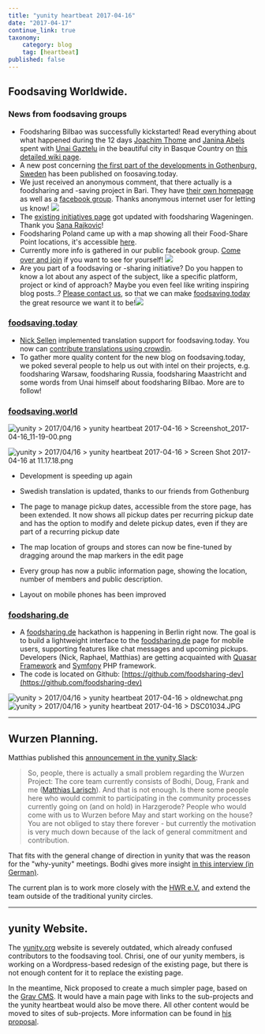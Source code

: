```yaml
---
title: "yunity heartbeat 2017-04-16"
date: "2017-04-17"
continue_link: true
taxonomy:
    category: blog
    tag: [heartbeat]
published: false
---
```


## Foodsaving Worldwide.

### News from foodsaving groups

*   Foodsharing Bilbao was successfully kickstarted! Read everything about what happened during the 12 days [Joachim Thome](/wiki/display/YUN/2017/04/16/yunity+heartbeat+2017-04-16) and [Janina Abels](/wiki/display/YUN/2017/04/16/yunity+heartbeat+2017-04-16) spent with [Unai Gaztelu](/wiki/display/YUN/2017/04/16/yunity+heartbeat+2017-04-16) in the beautiful city in Basque Country on [this detailed wiki page](/wiki/display/FSINT/Kickstarting+foodsharing+Bilbao).
*   A new post concerning [the first part of the developments in Gothenburg, Sweden](https://foodsaving.today/en/blog/2017/04/13/foodsharing-gothenburg-part1) has been published on foosaving.today.
*   We just received an anonymous comment, that there actually is a foodsharing and -saving project in Bari. They have [their own homepage](http://www.avanzipopolo.it/) as well as a [facebook group](https://www.facebook.com/avanzipopolo/). Thanks anonymous internet user for letting us know! ![](https://yunity.atlassian.net/wiki/s/-575719748/6452/78049ef759b01d96876b6324228f6df223538f1a/1000.1214.0/_/images/icons/emoticons/smile.png)
*   The [existing initiatives page](/wiki/display/FSINT/Existing+initiatives) got updated with foodsharing Wageningen. Thank you [Sana Rajkovic](/wiki/display/YUN/2017/04/16/yunity+heartbeat+2017-04-16)!
*   Foodsharing Poland came up with a map showing all their Food-Share Point locations, it's accessible [here](https://www.google.com/maps/d/viewer?mid=1vpCSdHuflmBIw4WWV3VFCQ4L2sU&ll=51.81707170821969%2C17.788496699999996&z=6).
*   Currently more info is gathered in our public facebook group. [Come over and join](https://www.facebook.com/groups/foodsaving.worldwide/) if you want to see for yourself! ![](https://yunity.atlassian.net/wiki/s/-575719748/6452/78049ef759b01d96876b6324228f6df223538f1a/1000.1214.0/_/images/icons/emoticons/smile.png)
*   Are you part of a foodsaving or -sharing initiative? Do you happen to know a lot about any aspect of the subject, like a specific platform, project or kind of approach? Maybe you even feel like writing inspiring blog posts..? [Please contact us](mailto:mail@yunity.org), so that we can make [foodsaving.today](http://foodsaving.today) the great resource we want it to be!![](https://yunity.atlassian.net/wiki/s/420843527/6452/694f8d4ebc604be7718829c0defaf18b1732bf32/1000.1147.0/_/images/icons/emoticons/smile.png)

### [foodsaving.today](https://foodsaving.today/)

*   [Nick Sellen](/wiki/display/YUN/2017/04/16/yunity+heartbeat+2017-04-16) implemented translation support for foodsaving.today. You now can [contribute translations using crowdin](https://crowdin.com/project/foodsavingtoday).
*   To gather more quality content for the new blog on foodsaving.today, we poked several people to help us out with intel on their projects, e.g. foodsharing Warsaw, foodsharing Russia, foodsharing Maastricht and some words from Unai himself about foodsharing Bilbao. More are to follow!

### [foodsaving.world](https://foodsaving.world/)

![](https://yunity.atlassian.net/wiki/download/thumbnails/90377532/Screenshot_2017-04-16_11-19-00.png?version=1&modificationDate=1492352606636&cacheVersion=1&api=v2&height=250 "yunity > 2017/04/16 > yunity heartbeat 2017-04-16 > Screenshot_2017-04-16_11-19-00.png")

![](https://yunity.atlassian.net/wiki/download/thumbnails/90377532/Screen%20Shot%202017-04-16%20at%2011.17.18.png?version=1&modificationDate=1492352606837&cacheVersion=1&api=v2&height=250 "yunity > 2017/04/16 > yunity heartbeat 2017-04-16 > Screen Shot 2017-04-16 at 11.17.18.png")

*   Development is speeding up again

*   Swedish translation is updated, thanks to our friends from Gothenburg
*   The page to manage pickup dates, accessible from the store page, has been extended. It now shows all pickup dates per recurring pickup date and has the option to modify and delete pickup dates, even if they are part of a recurring pickup date
*   The map location of groups and stores can now be fine-tuned by dragging around the map markers in the edit page
*   Every group has now a public information page, showing the location, number of members and public description.
*   Layout on mobile phones has been improved

### [foodsharing.de](http://foodsharing.de)

*   A [foodsharing.de](http://foodsharing.de) hackathon is happening in Berlin right now. The goal is to build a lightweight interface to the [foodsharing.de](http://foodsharing.de) page for mobile users, supporting features like chat messages and upcoming pickups. Developers (Nick, Raphael, Matthias) are getting acquainted with [Quasar Framework](http://quasar-framework.org/) and [Symfony](https://symfony.com/) PHP framework.
*   The code is located on Github: [https://github.com/foodsharing-dev](https://github.com/foodsharing-dev)

![](https://yunity.atlassian.net/wiki/download/thumbnails/90377532/oldnewchat.png?version=1&modificationDate=1492352606999&cacheVersion=1&api=v2&height=250 "yunity > 2017/04/16 > yunity heartbeat 2017-04-16 > oldnewchat.png")![](https://yunity.atlassian.net/wiki/download/thumbnails/90377532/DSC01034.JPG?version=1&modificationDate=1492352607194&cacheVersion=1&api=v2&height=250 "yunity > 2017/04/16 > yunity heartbeat 2017-04-16 > DSC01034.JPG")

* * *

## Wurzen Planning.

Matthias published this [announcement in the yunity Slack](https://yunity.slack.com/messages/C3RS56Z38/):

> So, people, there is actually a small problem regarding the Wurzen Project: The core team currently consists of Bodhi, Doug, Frank and me ([Matthias Larisch](/wiki/display/YUN/2017/04/16/yunity+heartbeat+2017-04-16)). And that is not enough. Is there some people here who would commit to participating in the community processes currently going on (and on hold) in Harzgerode? People who would come with us to Wurzen before May and start working on the house? You are not obliged to stay there forever - but currently the motivation is very much down because of the lack of general commitment and contribution.

That fits with the general change of direction in yunity that was the reason for the "why-yunity" meetings. Bodhi gives more insight [in this interview (in German)](http://www.freiwilligenmagazin.de/ein-projekt-zwischen-scheitern-und-aufbruch-im-interview-mit-yunity/).

The current plan is to work more closely with the [HWR e.V.](http://hwr-leipzig.org/) and extend the team outside of the traditional yunity circles.

* * *

## yunity Website.

The [yunity.org](http://yunity.org) website is severely outdated, which already confused contributors to the foodsaving tool. Chrisi, one of our yunity members, is working on a Wordpress-based redesign of the existing page, but there is not enough content for it to replace the existing page.

In the meantime, Nick proposed to create a much simpler page, based on the [Grav CMS](https://getgrav.org/). It would have a main page with links to the sub-projects and the yunity heartbeat would also be move there. All other content would be moved to sites of sub-projects. More information can be found in [his proposal](https://slack-files.com/T0B6WCFM5-F4WABD5FE-98cb9c1fe9).
